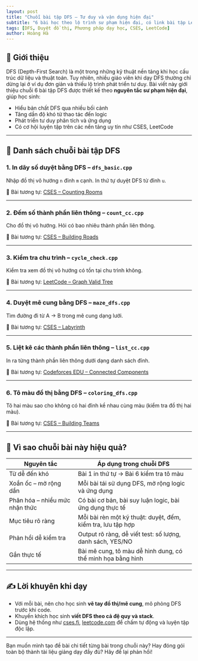```yaml
---
layout: post
title: "Chuỗi bài tập DFS – Tư duy và vận dụng hiện đại"
subtitle: "6 bài học theo lộ trình sư phạm hiện đại, có link bài tập LeetCode và CSES"
tags: [DFS, Duyệt đồ thị, Phương pháp dạy học, CSES, LeetCode]
author: Hoàng Hà
---
```


## 📘 Giới thiệu

DFS (Depth-First Search) là một trong những kỹ thuật nền tảng khi học cấu trúc dữ liệu và thuật toán. Tuy nhiên, nhiều giáo viên khi dạy DFS thường chỉ dừng lại ở ví dụ đơn giản và thiếu lộ trình phát triển tư duy. Bài viết này giới thiệu chuỗi 6 bài tập DFS được thiết kế theo **nguyên tắc sư phạm hiện đại**, giúp học sinh:

- Hiểu bản chất DFS qua nhiều bối cảnh
- Tăng dần độ khó từ thao tác đến logic
- Phát triển tư duy phân tích và ứng dụng
- Có cơ hội luyện tập trên các nền tảng uy tín như CSES, LeetCode

---

## 🔢 Danh sách chuỗi bài tập DFS

### 1. **In dãy số duyệt bằng DFS – `dfs_basic.cpp`**  
Nhập đồ thị vô hướng `n` đỉnh `m` cạnh. In thứ tự duyệt DFS từ đỉnh `u`.

🔗 Bài tương tự: [CSES – Counting Rooms](https://cses.fi/problemset/task/1192)

---

### 2. **Đếm số thành phần liên thông – `count_cc.cpp`**  
Cho đồ thị vô hướng. Hỏi có bao nhiêu thành phần liên thông.

🔗 Bài tương tự: [CSES – Building Roads](https://cses.fi/problemset/task/1666)

---

### 3. **Kiểm tra chu trình – `cycle_check.cpp`**  
Kiểm tra xem đồ thị vô hướng có tồn tại chu trình không.

🔗 Bài tương tự: [LeetCode – Graph Valid Tree](https://leetcode.com/problems/graph-valid-tree/)

---

### 4. **Duyệt mê cung bằng DFS – `maze_dfs.cpp`**  
Tìm đường đi từ A → B trong mê cung dạng lưới.

🔗 Bài tương tự: [CSES – Labyrinth](https://cses.fi/problemset/task/1193)

---

### 5. **Liệt kê các thành phần liên thông – `list_cc.cpp`**  
In ra từng thành phần liên thông dưới dạng danh sách đỉnh.

🔗 Bài tương tự: [Codeforces EDU – Connected Components](https://codeforces.com/edu/course/2/lesson/5/1/practice/contest/279634/problem/A)

---

### 6. **Tô màu đồ thị bằng DFS – `coloring_dfs.cpp`**  
Tô hai màu sao cho không có hai đỉnh kề nhau cùng màu (kiểm tra đồ thị hai màu).

🔗 Bài tương tự: [CSES – Building Teams](https://cses.fi/problemset/task/1668)

---

## 🧠 Vì sao chuỗi bài này hiệu quả?

| Nguyên tắc                     | Áp dụng trong chuỗi DFS                                      |
|-------------------------------|---------------------------------------------------------------|
| Từ dễ đến khó                 | Bài 1 in thứ tự → Bài 6 kiểm tra tô màu                      |
| Xoắn ốc – mở rộng dần         | Mỗi bài tái sử dụng DFS, mở rộng logic và ứng dụng           |
| Phân hóa – nhiều mức nhận thức| Có bài cơ bản, bài suy luận logic, bài ứng dụng thực tế      |
| Mục tiêu rõ ràng              | Mỗi bài rèn một kỹ thuật: duyệt, đếm, kiểm tra, lưu tập hợp  |
| Phản hồi dễ kiểm tra          | Output rõ ràng, dễ viết test: số lượng, danh sách, YES/NO    |
| Gắn thực tế                   | Bài mê cung, tô màu dễ hình dung, có thể minh họa bằng hình  |

---

## ✍️ Lời khuyên khi dạy

- Với mỗi bài, nên cho học sinh **vẽ tay đồ thị/mê cung**, mô phỏng DFS trước khi code.
- Khuyến khích học sinh **viết DFS theo cả đệ quy và stack**.
- Dùng hệ thống như [cses.fi](https://cses.fi), [leetcode.com](https://leetcode.com) để chấm tự động và luyện tập độc lập.

---

Bạn muốn mình tạo đề bài chi tiết từng bài trong chuỗi này? Hay đóng gói toàn bộ thành tài liệu giảng dạy đầy đủ? Hãy để lại phản hồi!

